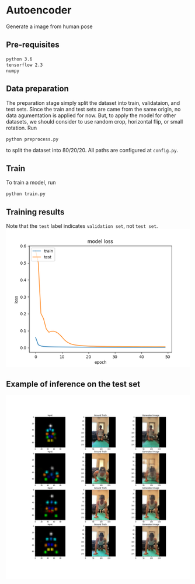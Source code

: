 # Autoencoder

Generate a image from human pose

## Pre-requisites
```
python 3.6
tensorflow 2.3
numpy
```

## Data preparation
The preparation stage simply split the dataset into train, validataion, and test sets. Since the train and test sets are came from the same origin, no data agumentation is applied for now. But, to apply the model for other datasets, we should consider to use random crop, horizontal flip, or small rotation. 
Run
```
python preprocess.py
```
to split the dataset into 80/20/20. All paths are configured at `config.py`.

## Train
To train a model, run
```
python train.py
```

## Training results
Note that the `test` label indicates `validation set`, not `test set`.
![loss](imgs/losses_16_adam_0.01_0.9.png)

## Example of inference on the test set
![ex](imgs/results.png)



